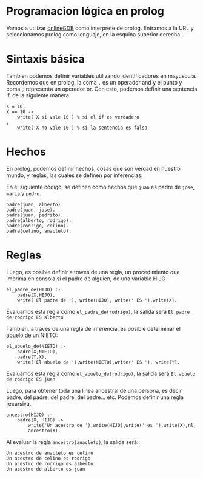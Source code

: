 # Programacion lógica en prolog

Vamos a utilizar [onlineGDB](https://www.onlinegdb.com/) como interprete de prolog. Entramos a la URL y seleccionamos prolog como lenguaje, en la esquina superior derecha.

# Sintaxis básica 

Tambien podemos definir variables utilizando identificadores en mayuscula. Recordemos que en prolog, la coma `,` es un operador and y el punto y coma `;` representa un operador or. Con esto, podemos  definir una sentencia if, de la siguiente manera

```
X = 10,
X == 10 ->
	write('X si vale 10') % si el if es verdadero
;
	write('X no vale 10') % si la sentencia es falsa
```


# Hechos 
En prolog, podemos definir hechos, cosas que son verdad en nuestro mundo, y reglas, las cuales se definen por inferencias.

En el siguiente código, se definen como hechos que `juan` es padre de `jose`, `maria` y `pedro`.
```
padre(juan, alberto).
padre(juan, jose).
padre(juan, pedrito).
padre(alberto, rodrigo).
padre(rodrigo, celino).
padre(celino, anacleto).
```



# Reglas

Luego, es posible definir a traves de una regla, un procedimiento que imprima en consola si el padre de alguien, de una variable HIJO

```
el_padre_de(HIJO) :- 
    padre(X,HIJO),
    write('El padre de '), write(HIJO), write(' ES '),write(X).

```
Evaluamos esta regla como `el_padre_de(rodrigo)`, la salida será `El padre de rodrigo ES alberto`

Tambien, a traves de una regla de inferencia, es posible determinar el abuelo de un NIETO:
```
el_abuelo_de(NIETO) :- 
    padre(X,NIETO),
    padre(Y,X),
    write('El abuelo de '),write(NIETO),write(' ES '), write(Y).

```
Evaluamos esta regla como `el_abuelo_de(rodrigo)`, la salida será `El abuelo de rodrigo ES juan`

Luego, para obtener toda una linea ancestral de una persona, es decir padre, del padre, del padre, del padre... etc. Podemos definir una regla recursiva.

```
ancestro(HIJO) :- 
    padre(X, HIJO) ->
        write('Un acestro de '),write(HIJO),write(' es '),write(X),nl,
        ancestro(X).
```
Al evaluar la regla `ancestro(anacleto)`, la salida será:
```
Un acestro de anacleto es celino                                                                                                                
Un acestro de celino es rodrigo                                                                                                                 
Un acestro de rodrigo es alberto                                                                                                                
Un acestro de alberto es juan 
```


